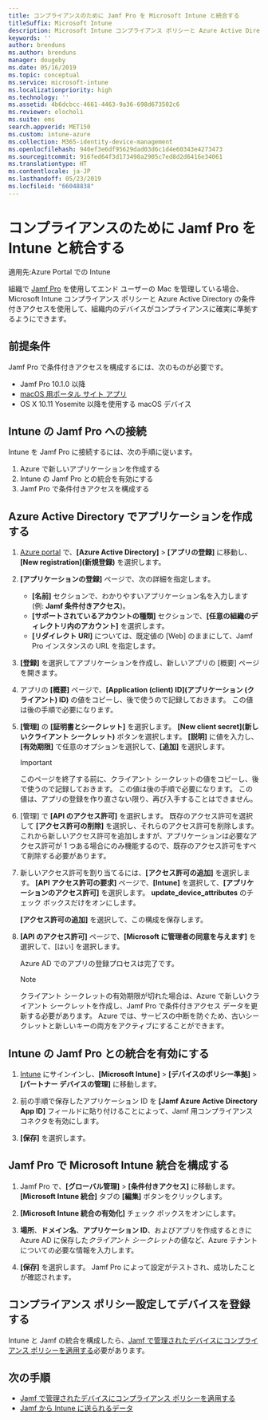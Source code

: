 ```yaml
---
title: コンプライアンスのために Jamf Pro を Microsoft Intune と統合する
titleSuffix: Microsoft Intune
description: Microsoft Intune コンプライアンス ポリシーと Azure Active Directory の条件付きアクセスを使って、Jamf で管理されるデバイスをセキュリティ保護できます。
keywords: ''
author: brenduns
ms.author: brenduns
manager: dougeby
ms.date: 05/16/2019
ms.topic: conceptual
ms.service: microsoft-intune
ms.localizationpriority: high
ms.technology: ''
ms.assetid: 4b6dcbcc-4661-4463-9a36-698d673502c6
ms.reviewer: elocholi
ms.suite: ems
search.appverid: MET150
ms.custom: intune-azure
ms.collection: M365-identity-device-management
ms.openlocfilehash: 940ef3e6df95629dad03d6c1d4e60343e4273473
ms.sourcegitcommit: 916fed64f3d173498a2905c7ed8d2d6416e34061
ms.translationtype: HT
ms.contentlocale: ja-JP
ms.lasthandoff: 05/23/2019
ms.locfileid: "66048838"
---
```

# <a name="integrate-jamf-pro-with-intune-for-compliance"></a>コンプライアンスのために Jamf Pro を Intune と統合する

適用先:Azure Portal での Intune

組織で [Jamf Pro](https://www.jamf.com) を使用してエンド ユーザーの Mac を管理している場合、Microsoft Intune コンプライアンス ポリシーと Azure Active Directory の条件付きアクセスを使用して、組織内のデバイスがコンプライアンスに確実に準拠するようにできます。

## <a name="prerequisites"></a>前提条件

Jamf Pro で条件付きアクセスを構成するには、次のものが必要です。

- Jamf Pro 10.1.0 以降
- [macOS 用ポータル サイト アプリ](https://aka.ms/macoscompanyportal)
- OS X 10.11 Yosemite 以降を使用する macOS デバイス

## <a name="connecting-intune-to-jamf-pro"></a>Intune の Jamf Pro への接続

Intune を Jamf Pro に接続するには、次の手順に従います。

1. Azure で新しいアプリケーションを作成する
2. Intune の Jamf Pro との統合を有効にする
3. Jamf Pro で条件付きアクセスを構成する

## <a name="create-an-application-in-azure-active-directory"></a>Azure Active Directory でアプリケーションを作成する

1. [Azure portal](https://portal.azure.com) で、**[Azure Active Directory]** > **[アプリの登録]** に移動し、**[New registration]\(新規登録\)** を選択します。 

2. **[アプリケーションの登録]** ページで、次の詳細を指定します。
   - **[名前]** セクションで、わかりやすいアプリケーション名を入力します (例: **Jamf 条件付きアクセス**)。
   - **[サポートされているアカウントの種類]** セクションで、**[任意の組織のディレクトリ内のアカウント]** を選択します。 
   - **[リダイレクト URI]** については、既定値の [Web] のままにして、Jamf Pro インスタンスの URL を指定します。  

3. **[登録]** を選択してアプリケーションを作成し、新しいアプリの [概要] ページを開きます。  

4. アプリの **[概要]** ページで、**[Application (client) ID]\(アプリケーション \(クライアント\) ID\)** の値をコピーし、後で使うので記録しておきます。 この値は後の手順で必要になります。  

5. **[管理]** の **[証明書とシークレット]** を選択します。 **[New client secret]\(新しいクライアント シークレット\)** ボタンを選択します。 **[説明]** に値を入力し、**[有効期限]** で任意のオプションを選択して、**[追加]** を選択します。

   > [!IMPORTANT]  
   > このページを終了する前に、クライアント シークレットの値をコピーし、後で使うので記録しておきます。 この値は後の手順で必要になります。 この値は、アプリの登録を作り直さない限り、再び入手することはできません。  

6. [管理] で **[API のアクセス許可]** を選択します。  既存のアクセス許可を選択して **[アクセス許可の削除]** を選択し、それらのアクセス許可を削除します。 これから新しいアクセス許可を追加しますが、アプリケーションは必要なアクセス許可が 1 つある場合にのみ機能するので、既存のアクセス許可をすべて削除する必要があります。  

7. 新しいアクセス許可を割り当てるには、**[アクセス許可の追加]** を選択します。 **[API アクセス許可の要求]** ページで、**[Intune]** を選択して、**[アプリケーションのアクセス許可]** を選択します。 **update_device_attributes** のチェック ボックスだけをオンにします。  

   **[アクセス許可の追加]** を選択して、この構成を保存します。  

8. **[API のアクセス許可]** ページで、**[Microsoft に管理者の同意を与えます]** を選択して、[はい] を選択します。  

   Azure AD でのアプリの登録プロセスは完了です。


    > [!NOTE]
    > クライアント シークレットの有効期限が切れた場合は、Azure で新しいクライアント シークレットを作成し、Jamf Pro で条件付きアクセス データを更新する必要があります。 Azure では、サービスの中断を防ぐため、古いシークレットと新しいキーの両方をアクティブにすることができます。

## <a name="enable-intune-to-integrate-with-jamf-pro"></a>Intune の Jamf Pro との統合を有効にする

1. [Intune](https://go.microsoft.com/fwlink/?linkid=20909) にサインインし、**[Microsoft Intune]** > **[デバイスのポリシー準拠]** > **[パートナー デバイスの管理]** に移動します。

2. 前の手順で保存したアプリケーション ID を **[Jamf Azure Active Directory App ID]** フィールドに貼り付けることによって、Jamf 用コンプライアンス コネクタを有効にします。

3. **[保存]** を選択します。

## <a name="configure-microsoft-intune-integration-in-jamf-pro"></a>Jamf Pro で Microsoft Intune 統合を構成する

1. Jamf Pro で、**[グローバル管理]** > **[条件付きアクセス]** に移動します。 **[Microsoft Intune 統合]** タブの **[編集]** ボタンをクリックします。

2. **[Microsoft Intune 統合の有効化]** チェック ボックスをオンにします。

3. **場所**、**ドメイン名**、**アプリケーション ID**、およびアプリを作成するときに Azure AD に保存した*クライアント シークレット*の値など、Azure テナントについての必要な情報を入力します。  

4. **[保存]** を選択します。 Jamf Pro によって設定がテストされ、成功したことが確認されます。

## <a name="set-up-compliance-policies-and-register-devices"></a>コンプライアンス ポリシー設定してデバイスを登録する

Intune と Jamf の統合を構成したら、[Jamf で管理されたデバイスにコンプライアンス ポリシーを適用する](conditional-access-assign-jamf.md)必要があります。



## <a name="next-steps"></a>次の手順

- [Jamf で管理されたデバイスにコンプライアンス ポリシーを適用する](conditional-access-assign-jamf.md)
- [Jamf から Intune に送られるデータ](data-jamf-sends-to-intune.md)
